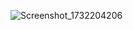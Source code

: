 ![Screenshot_1732204206](https://github.com/user-attachments/assets/166c13b6-6f91-4874-8070-fb38f4928d52)

